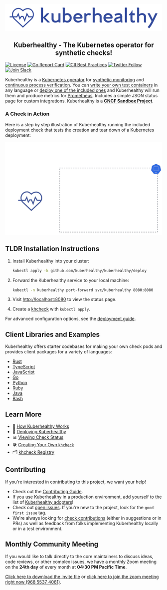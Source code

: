 
![Kuberhealthy Logo](assets/kuberhealthy.png)

## <center>**Kuberhealthy** - The Kubernetes operator for synthetic checks!</center>

[![License](https://img.shields.io/badge/License-Apache%202.0-blue.svg)](https://opensource.org/licenses/Apache-2.0)
[![Go Report Card](https://goreportcard.com/badge/github.com/kuberhealthy/kuberhealthy)](https://goreportcard.com/report/github.com/kuberhealthy/kuberhealthy)
[![CII Best Practices](https://bestpractices.coreinfrastructure.org/projects/2822/badge)](https://bestpractices.coreinfrastructure.org/projects/2822)
[![Twitter Follow](https://img.shields.io/twitter/follow/kuberhealthy.svg?style=social)](https://twitter.com/kuberhealthy)  
[![Join Slack](https://img.shields.io/badge/slack-kubernetes/kuberhealthy-teal.svg?logo=slack)](https://kubernetes.slack.com/messages/CB9G7HWTE)

Kuberhealthy is a [Kubernetes operator](https://kubernetes.io/docs/concepts/extend-kubernetes/operator/) for [synthetic monitoring](https://en.wikipedia.org/wiki/Synthetic_monitoring) and [continuous process verification](https://en.wikipedia.org/wiki/Software_verification_and_validation). You can [write your own test containers](docs/CHECK_CREATION.md) in any language or [deploy one of the included ones](docs/CHECKS_REGISTRY.md) and Kuberhealthy will run them and produce metrics for [Prometheus](https://prometheus.io). Includes a simple JSON status page for custom integrations. Kuberhealthy is a **[CNCF Sandbox Project](https://www.cncf.io/sandbox-projects/)**.


### A Check in Action

Here is a step by step illustration of Kuberhealthy running the included deployment check that tests the creation and tear down of a Kubernetes deployment:

<img src="assets/kh-ds-check.gif" alt="Daemonset check animation">


## TLDR Installation Instructions

1. Install Kuberhealthy into your cluster:

   ```sh
   kubectl apply -k github.com/kuberhealthy/kuberhealthy/deploy
   ```

2. Forward the Kuberhealthy service to your local machine:

   ```sh
   kubectl -n kuberhealthy port-forward svc/kuberhealthy 8080:8080
   ```

3. Visit [http://localhost:8080](http://localhost:8080) to view the status page.

4. Create a [khcheck](docs/CHECKS_REGISTRY.md) with `kubectl apply`.

For advanced configuration options, see the [deployment guide](docs/deployingKuberhealthy.md).

## Client Libraries and Examples

Kuberhealthy offers starter codebases for making your own check pods and provides client packages for a variety of languages:

- [Rust](https://github.com/kuberhealthy/rust)
- [TypeScript](https://github.com/kuberhealthy/typescript)
- [JavaScript](https://github.com/kuberhealthy/javascript)
- [Go](https://github.com/kuberhealthy/go)
- [Python](https://github.com/kuberhealthy/python)
- [Ruby](https://github.com/kuberhealthy/ruby)
- [Java](https://github.com/kuberhealthy/java)
- [Bash](https://github.com/kuberhealthy/bash)

## Learn More

- 🧠 [How Kuberhealthy Works](docs/howItWorks.md)
- 🚀 [Deploying Kuberhealthy](docs/deployingKuberhealthy.md)
- 📊 [Viewing Check Status](docs/howItWorks.md#using-the-json-status-page)
- 🛠️ [Creating Your Own `khcheck`](docs/CHECK_CREATION.md)
- 🗂️ [khcheck Registry](docs/CHECKS_REGISTRY.md)

## Contributing

If you're interested in contributing to this project, we want your help!
- Check out the [Contributing Guide](docs/CONTRIBUTING.md).
- If you use Kuberhealthy in a production environment, add yourself to the list of [Kuberhealthy adopters](docs/ADOPTERS.md)!
- Check out [open issues](https://github.com/kuberhealthy/kuberhealthy/issues). If you're new to the project, look for the `good first issue` tag.
- We're always looking for [check contributions](docks/CHECKS_REGISTRY.md) (either in suggestions or in PRs) as well as feedback from folks implementing Kuberhealthy locally or in a test environment.

## Monthly Community Meeting

If you would like to talk directly to the core maintainers to discuss ideas, code reviews, or other complex issues, we have a monthly Zoom meeting on the **24th day** of every month at **04:30 PM Pacific Time**.  

[Click here to download the invite file](https://zoom.us/meeting/tJIlcuyrqT8qHNWDSx3ZozYamoq2f0ruwfB0/ics?icsToken=98tyKuCupj4vGdORsB-GRowAGo_4Z-nwtilfgo1quCz9UBpceDr3O-1TYLQvAs3H) or [click here to join the zoom meeting right now (968 5537 4061)](https://zoom.us/j/96855374061).
